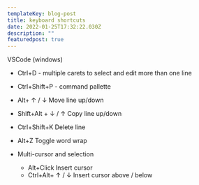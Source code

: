 ```yaml
---
templateKey: blog-post
title: keyboard shortcuts
date: 2022-01-25T17:32:22.030Z
description: ""
featuredpost: true
---
```

VSCode (windows)

* Ctrl+D - multiple carets to select and edit more than one line
* Ctrl+Shift+P - command pallette 
* Alt+ ↑ / ↓ Move line up/down
* Shift+Alt + ↓ / ↑ Copy line up/down
* Ctrl+Shift+K Delete line
* Alt+Z Toggle word wrap
* Multi-cursor and selection

  * Alt+Click Insert cursor
  * Ctrl+Alt+ ↑ / ↓ Insert cursor above / below